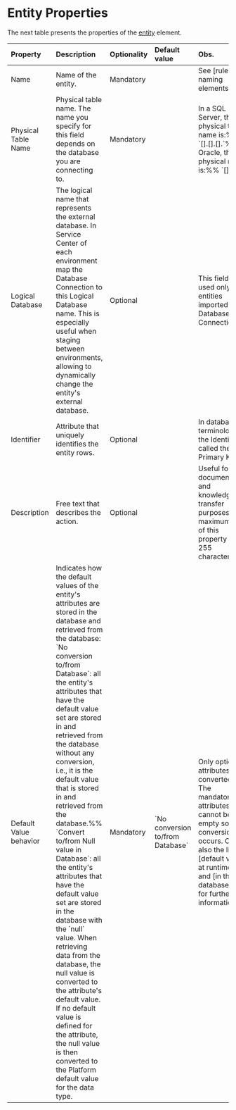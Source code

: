 # Entity Properties

The next table presents the properties of the [entity](https://github.com/danielmarquespt/docs-product/tree/e7ea3f444d5129dab245c69ab72ae091554bc4fb/src/extensibility-and-integration/integration-studio/managing-extensions/entity-define.md%3E) element.

|  Property |  Description |  Optionality |  Default value |  Obs. |
| :--- | :--- | :--- | :--- | :--- |
|  Name |  Name of the entity. |  Mandatory |  |  See \[rules for naming elements\]\(\). |
|  Physical Table Name |  Physical table name. The name you specify for this field depends on the database you are connecting to. |  Mandatory |  |  In a SQL Server, the full physical table name is:%% \`\[\].\[\].\[\].\`%% In Oracle, the full physical name is:%% \`\[\].@\[\]\` |
|  Logical Database |  The logical name that represents the external database. In Service Center of each environment map the Database Connection to this Logical Database name. This is especially useful when staging between environments, allowing to dynamically change the entity's external database. |  Optional |  |  This field is used only for entities imported using Database Connections. |
|  Identifier |  Attribute that uniquely identifies the entity rows. |  Optional |  |  In database terminology, the Identifier is called the Primary Key. |
|  Description |  Free text that describes the action. |  Optional |  |  Useful for documentation and knowledge transfer purposes. The maximum size of this property is 255 characters. |
|  Default Value behavior |  Indicates how the default values of the entity's attributes are stored in the database and retrieved from the database: \`No conversion to/from Database\`: all the entity's attributes that have the default value set are stored in and retrieved from the database without any conversion, i.e., it is the default value that is stored in and retrieved from the database.%% \`Convert to/from Null value in Database\`: all the entity's attributes that have the default value set are stored in the database with the \`null\` value. When retrieving data from the database, the null value is converted to the attribute's default value. If no default value is defined for the attribute, the null value is then converted to the Platform default value for the data type. |  Mandatory |  \`No conversion to/from Database\` |  Only optional attributes are converted. The mandatory attributes cannot be empty so no conversion occurs. Check also the list of \[default values at runtime\]\(\) and \[in the database\]\(\) for further information. |

